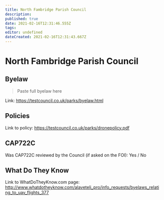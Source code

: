 ```yaml
---
title: North Fambridge Parish Council
description: 
published: true
date: 2021-02-16T12:31:46.555Z
tags: 
editor: undefined
dateCreated: 2021-02-16T12:31:43.667Z
---
```


# North Fambridge Parish Council


## Byelaw
> Paste full byelaw here

Link:
https://testcouncil.co.uk/parks/byelaw.html

## Policies
Link to policy:
https://testcouncil.co.uk/parks/dronepolicy.pdf

## CAP722C

Was CAP722C reviewed by the Council (if asked on the FOI): Yes / No

## What Do They Know

Link to WhatDoTheyKnow.com page:
http://www.whatdotheyknow.com/alaveteli_pro/info_requests/byelaws_relating_to_uav_flights_377

